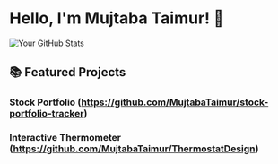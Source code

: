 # Hello, I'm Mujtaba Taimur! 👋

                                                   

![Your GitHub Stats](https://github-readme-stats.vercel.app/api?username=MujtabaTAimur&show_icons=true&theme=radical) 

## 📚 Featured Projects

### Stock Portfolio (https://github.com/MujtabaTaimur/stock-portfolio-tracker)



### Interactive Thermometer (https://github.com/MujtabaTaimur/ThermostatDesign)




